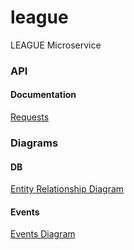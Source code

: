 # league
LEAGUE Microservice

### API
#### Documentation
[Requests](https://documenter.getpostman.com/view/11912430/Tz5tWv2G)

### Diagrams
#### DB
[Entity Relationship Diagram](https://drive.google.com/file/d/1cgJI7bAmq7SlVlnz5a5pD4RXILcjh82F/view?usp=sharing)

#### Events
[Events Diagram](https://drive.google.com/file/d/1707sl5jh5zkurxzf-2PTIJGTKQuLUP2z/view?usp=sharing)